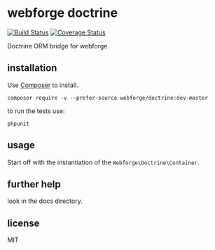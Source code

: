 # webforge doctrine

[![Build Status](https://www.travis-ci.org/webforge-labs/webforge-doctrine.png?branch=master)](https://www.travis-ci.org/webforge-labs/webforge-doctrine)
[![Coverage Status](https://coveralls.io/repos/webforge-labs/webforge-doctrine/badge.png)](https://coveralls.io/r/webforge-labs/webforge-doctrine)

Doctrine ORM bridge for webforge

## installation
Use [Composer](http://getcomposer.org) to install.
```
composer require -v --prefer-source webforge/doctrine:dev-master
```

to run the tests use:
```
phpunit
```

## usage

Start off with the instantiation of the `Webforge\Doctrine\Container`.

## further help

look in the docs directory.

## license

MIT